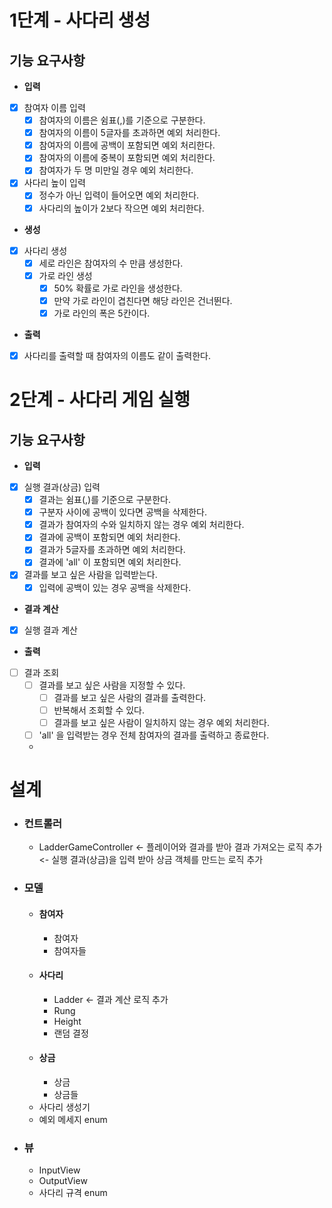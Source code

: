 # 1단계 - 사다리 생성
## 기능 요구사항
- **입력**
- [x] 참여자 이름 입력
  - [x] 참여자의 이름은 쉼표(,)를 기준으로 구분한다.
  - [x] 참여자의 이름이 5글자를 초과하면 예외 처리한다.
  - [x] 참여자의 이름에 공백이 포함되면 예외 처리한다.
  - [x] 참여자의 이름에 중복이 포함되면 예외 처리한다.
  - [x] 참여자가 두 명 미만일 경우 예외 처리한다.
- [x] 사다리 높이 입력
  - [x] 정수가 아닌 입력이 들어오면 예외 처리한다.
  - [x] 사다리의 높이가 2보다 작으면 예외 처리한다.

- **생성**
- [x] 사다리 생성
  - [x] 세로 라인은 참여자의 수 만큼 생성한다.
  - [x] 가로 라인 생성
    - [x] 50% 확률로 가로 라인을 생성한다.
    - [x] 만약 가로 라인이 겹친다면 해당 라인은 건너뛴다.
    - [x] 가로 라인의 폭은 5칸이다.

- **출력**
- [x] 사다리를 출력할 때 참여자의 이름도 같이 출력한다.

# 2단계 - 사다리 게임 실행
## 기능 요구사항
- **입력**
- [x] 실행 결과(상금) 입력
  - [x] 결과는 쉼표(,)를 기준으로 구분한다.
  - [x] 구분자 사이에 공백이 있다면 공백을 삭제한다.
  - [x] 결과가 참여자의 수와 일치하지 않는 경우 예외 처리한다.
  - [x] 결과에 공백이 포함되면 예외 처리한다.
  - [x] 결과가 5글자를 초과하면 예외 처리한다.
  - [x] 결과에 'all' 이 포함되면 예외 처리한다.
- [x] 결과를 보고 싶은 사람을 입력받는다.
  - [x] 입력에 공백이 있는 경우 공백을 삭제한다.

- **결과 계산**
- [x] 실행 결과 계산

- **출력**
- [ ] 결과 조회
  - [ ] 결과를 보고 싶은 사람을 지정할 수 있다.
    - [ ] 결과를 보고 싶은 사람의 결과를 출력한다.
    - [ ] 반복해서 조회할 수 있다.
    - [ ] 결과를 보고 싶은 사람이 일치하지 않는 경우 예외 처리한다.
  - [ ] 'all' 을 입력받는 경우 전체 참여자의 결과를 출력하고 종료한다.
  - 
# 설계
- ### 컨트롤러
    - LadderGameController <- 플레이어와 결과를 받아 결과 가져오는 로직 추가
                           <- 실행 결과(상금)을 입력 받아 상금 객체를 만드는 로직 추가
- ### 모델
    - #### 참여자
        - 참여자
        - 참여자들
    - #### 사다리
        - Ladder <- 결과 계산 로직 추가
        - Rung
        - Height
        - 랜덤 결정
    - #### 상금
        - 상금
        - 상금들
    - 사다리 생성기
    - 예외 메세지 enum
- ### 뷰
    - InputView
    - OutputView
    - 사다리 규격 enum
